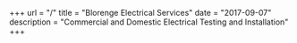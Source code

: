 +++
url = "/"
title = "Blorenge Electrical Services"
date = "2017-09-07"
description = "Commercial and Domestic Electrical Testing and Installation"
+++
